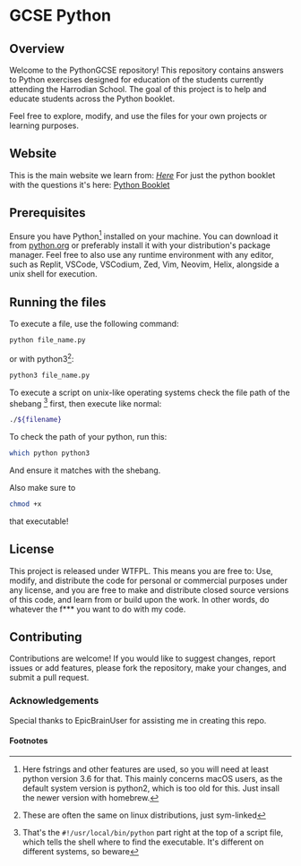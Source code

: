 # GCSE Python

## Overview

Welcome to the PythonGCSE repository! This repository contains answers to Python exercises designed for education of the students currently attending the Harrodian School.
The goal of this project is to help and educate students across the Python booklet.

Feel free to explore, modify, and use the files for your own projects or learning purposes.

## Website

This is the main website we learn from: [_Here_](https://jgledhill.co.uk)
For just the python booklet with the questions it's here: [Python Booklet](https://docs.google.com/document/d/1173AcFTPSTpd9pfxftd5P6Oxo8rHyHnU_YriBchKCtU/edit?tab=t.0)

## Prerequisites

Ensure you have Python[^1] installed on your machine. You can download it from [python.org](https://python.org) or preferably install it with your distribution's package manager.
Feel free to also use any runtime environment with any editor, such as Replit, VSCode, VSCodium, Zed, Vim, Neovim, Helix, alongside a unix shell for execution.

## Running the files

To execute a file, use the following command:

```bash
python file_name.py
```

or with python3[^2]:

```bash
python3 file_name.py
```

To execute a script on unix-like operating systems check the file path of the shebang [^3] first, then execute like normal:

```bash
./${filename}
```

To check the path of your python, run this:

```bash
which python python3
```

And ensure it matches with the shebang.

Also make sure to 
```bash
chmod +x 
```
that executable!
## License

This project is released under WTFPL. This means you are free to: Use, modify, and distribute the code for personal or commercial purposes under any license, and you are free to make and distribute closed source versions of this code, and learn from or build upon the work. In other words, do whatever the f*** you want to do with my code.

## Contributing

Contributions are welcome! If you would like to suggest changes, report issues or add features, please fork the repository, make your changes, and submit a pull request.

### Acknowledgements

Special thanks to EpicBrainUser for assisting me in creating this repo.

#### Footnotes
[^1]: Here fstrings and other features are used, so you will need at least python version 3.6 for that. This mainly concerns macOS users, as the default system version is python2, which is too old for this. Just insall the newer version with homebrew.
[^2]: These are often the same on linux distributions, just sym-linked
[^3]: That's the ```#!/usr/local/bin/python``` part right at the top of a script file, which tells the shell where to find the executable. It's different on different systems, so beware
